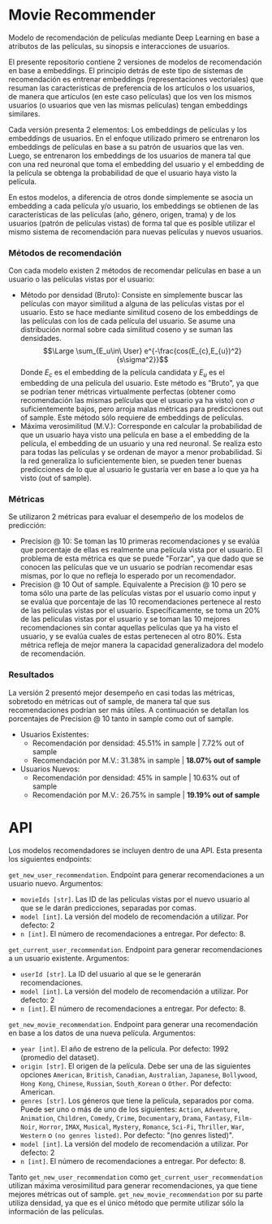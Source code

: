 # Movie Recommender

Modelo de recomendación de películas mediante Deep Learning en base a atributos de las películas, su sinopsis e interacciones de usuarios.

El presente repositorio contiene 2 versiones de modelos de recomendación en base a embeddings. El principio detrás de este tipo de sistemas de recomendación es entrenar embeddings (representaciones vectoriales) que resuman las características de preferencia de los artículos o los usuarios, de manera que artículos (en este caso películas) que los ven los mismos usuarios (o usuarios que ven las mismas películas) tengan embeddings similares.

Cada versión presenta 2 elementos: Los embeddings de películas y los embeddings de usuarios. En el enfoque utilizado primero se entrenaron los embeddings de películas en base a su patrón de usuarios que las ven. Luego, se entrenaron los embeddings de los usuarios de manera tal que con una red neuronal que toma el embedding del usuario y el embedding de la película se obtenga la probabilidad de que el usuario haya visto la película.

En estos modelos, a diferencia de otros donde simplemente se asocia un embedding a cada película y/o usuario, los embeddings se obtienen de las características de las películas (año, género, origen, trama) y de los usuarios (patrón de películas vistas) de forma tal que es posible utilizar el mismo sistema de recomendación para nuevas películas y nuevos usuarios.

### Métodos de recomendación

Con cada modelo existen 2 métodos de recomendar películas en base a un usuario o las películas vistas por el usuario:

- Método por densidad (Bruto): Consiste en simplemente buscar las películas con mayor similitud a alguna de las películas vistas por el usuario. Esto se hace mediante similitud coseno de los embeddings de las películas con los de cada película del usuario. Se asume una distribución normal sobre cada similitud coseno y se suman las densidades.
$$\Large \sum_{E_u\in\ User} e^{-\frac{cos(E_{c},E_{u})^2}{s\sigma^2}}$$
Donde $E_c$ es el embedding de la película candidata y $E_u$ es el embedding de una película del usuario. Este método es "Bruto", ya que se podrían tener métricas virtualmente perfectas (obtener como recomendación las mismas películas que el usuario ya ha visto) con $\sigma$ suficientemente bajos, pero arroja malas métricas para predicciones out of sample. Este método sólo requiere de embeddings de películas.
- Máxima verosimilitud (M.V.): Corresponde en calcular la probabilidad de que un usuario haya visto una película en base a el embedding de la película, el embedding de un usuario y una red neuronal. Se realiza esto para todas las películas y se ordenan de mayor a menor probabilidad. Si la red generaliza lo suficientemente bien, se pueden tener buenas predicciones de lo que al usuario le gustaría ver en base a lo que ya ha visto (out of sample).

### Métricas

Se utilizaron 2 métricas para evaluar el desempeño de los modelos de predicción:
- Precision @ 10: Se toman las 10 primeras recomendaciones y se evalúa que porcentaje de ellas es realmente una película vista por el usuario. El problema de esta métrica es que se puede "Forzar", ya que dado que se conocen las películas que ve un usuario se podrían recomendar esas mismas, por lo que no refleja lo esperado por un recomendador.
- Precision @ 10 Out of sample. Equivalente a Precision @ 10 pero se toma sólo una parte de las películas vistas por el usuario como input y se evalúa que porcentaje de las 10 recomendaciones pertenece al resto de las películas vistas por el usuario. Específicamente, se toma un 20% de las películas vistas por el usuario y se toman las 10 mejores recomendaciones sin contar aquellas películas que ya ha visto el usuario, y se evalúa cuales de estas pertenecen al otro 80%. Esta métrica refleja de mejor manera la capacidad generalizadora del modelo de recomendación.

### Resultados

La versión 2 presentó mejor desempeño en casi todas las métricas, sobretodo en métricas out of sample, de manera tal que sus recomendaciones podrían ser más útiles. A continuación se detallan los porcentajes de Precision @ 10 tanto in sample como out of sample.

- Usuarios Existentes:
  - Recomendación por densidad: 45.51% in sample | 7.72% out of sample
  - Recomendación por M.V.: 31.38% in sample | **18.07% out of sample**
- Usuarios Nuevos:
  - Recomendación por densidad: 45% in sample | 10.63% out of sample
  - Recomendación por M.V.: 26.75% in sample | **19.19% out of sample**

# API

Los modelos recomendadores se incluyen dentro de una API. Esta presenta los siguientes endpoints:

```get_new_user_recommendation```. Endpoint para generar recomendaciones a un usuario nuevo. Argumentos:
- ```movieIds [str]```. Las ID de las películas vistas por el nuevo usuario al que se le darán predicciones, separadas por comas.
- ```model [int]```. La versión del modelo de recomendación a utilizar. Por defecto: 2
- ```n [int]```. El número de recomendaciones a entregar. Por defecto: 8.

```get_current_user_recommendation```. Endpoint para generar recomendaciones a un usuario existente. Argumentos:
- ```userId [str]```. La ID del usuario al que se le generarán recomendaciones.
- ```model [int]```. La versión del modelo de recomendación a utilizar. Por defecto: 2
- ```n [int]```. El número de recomendaciones a entregar. Por defecto: 8.

```get_new_movie_recommendation```. Endpoint para generar una recomendación en base a los datos de una nueva película. Argumentos:
- ```year [int]```. El año de estreno de la película. Por defecto: 1992 (promedio del dataset).
- ```origin [str]```. El origen de la película. Debe ser una de las siguientes opciones ```American```,  ```British```,  ```Canadian```,  ```Australian```,  ```Japanese```,  ```Bollywood```,  ```Hong Kong```,  ```Chinese```,  ```Russian```,   ```South_Korean``` o   ```Other```. Por defecto: American.
- ```genres [str]```. Los géneros que tiene la película, separados por coma. Puede ser uno o más de uno de los siguientes: ```Action```,  ```Adventure```,  ```Animation```,  ```Children```,  ```Comedy```,  ```Crime```,  ```Documentary```,  ```Drama```,  ```Fantasy```,  ```Film-Noir```,  ```Horror```,  ```IMAX```,  ```Musical```,  ```Mystery```,  ```Romance```,  ```Sci-Fi```,  ```Thriller```,  ```War```,  ```Western``` o ```(no genres listed)```. Por defecto: "(no genres listed)".
- ```model [int]```. La versión del modelo de recomendación a utilizar. Por defecto: 2
- ```n [int]```. El número de recomendaciones a entregar. Por defecto: 8.

Tanto ```get_new_user_recommendation``` como ```get_current_user_recommendation``` utilizan máxima verosimilitud para generar recomendaciones, ya que tiene mejores métricas out of sample. ```get_new_movie_recommendation``` por su parte utiliza densidad, ya que es el único método que permite utilizar sólo la información de las películas.  
